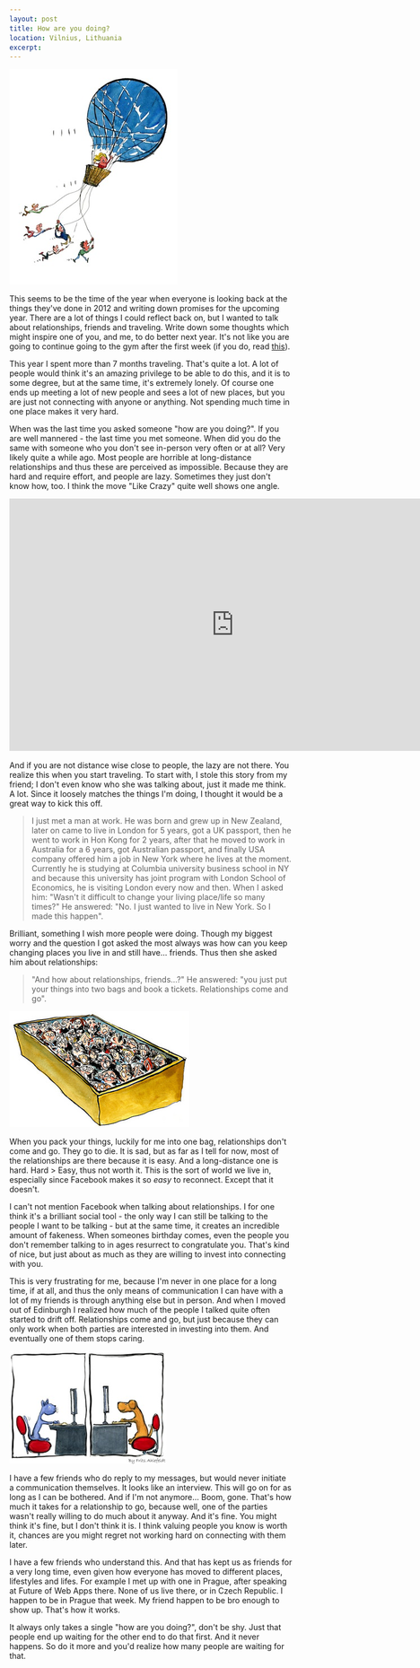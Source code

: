 ```yaml
---
layout: post
title: How are you doing?
location: Vilnius, Lithuania
excerpt:
---
```


<img src="/blog/images/friends-follow.jpg" alt="" class="right" />

This seems to be the time of the year when everyone is looking back at the things they've done in 2012 and writing down promises for the upcoming year. There are a lot of things I could reflect back on, but I wanted to talk about relationships, friends and traveling. Write down some thoughts which might inspire one of you, and me, to do better next year. It's not like you are going to continue going to the gym after the first week (if you do, read [this](http://archive.mensjournal.com/everything-you-know-about-fitness-is-a-lie/)).

This year I spent more than 7 months traveling. That's quite a lot. A lot of people would think it's an amazing privilege to be able to do this, and it is to some degree, but at the same time, it's extremely lonely. Of course one ends up meeting a lot of new people and sees a lot of new places, but you are just not connecting with anyone or anything. Not spending much time in one place makes it very hard.

When was the last time you asked someone "how are you doing?". If you are well mannered - the last time you met someone. When did you do the same with someone who you don't see in-person very often or at all? Very likely quite a while ago. Most people are horrible at long-distance relationships and thus these are perceived as impossible. Because they are hard and require effort, and people are lazy. Sometimes they just don't know how, too. I think the move "Like Crazy" quite well shows one angle.

<iframe width="800" height="450" src="http://www.youtube.com/embed/r-ZV-bwZmBw" frameborder="0" allowfullscreen="allowfullscreen">    </iframe>

And if you are not distance wise close to people, the lazy are not there. You realize this when you start traveling. To start with, I stole this story from my friend; I don't even know who she was talking about, just it made me think. A lot. Since it loosely matches the things I'm doing, I thought it would be a great way to kick this off.

> I just met a man at work. He was born and grew up in New Zealand, later on came to live in London for 5 years, got a UK passport, then he went to work in Hon Kong for 2 years, after that he moved to work in Australia for a 6 years, got Australian passport, and finally USA company offered him a job in New York where he lives at the moment. Currently he is studying at Columbia university business school in NY and because this university has joint program with London School of Economics, he is visiting London every now and then. When I asked him: "Wasn't it difficult to change your living place/life so many times?" He answered: "No. I just wanted to live in New York. So I made this happen".

Brilliant, something I wish more people were doing. Though my biggest worry and the question I got asked the most always was how can you keep changing places you live in and still have... friends. Thus then she asked him about relationships:

> "And how about relationships, friends...?" He answered: "you just put your things into two bags and book a tickets. Relationships come and go".

<img src="/blog/images/people-in-a-box.jpg" alt="" class="right" />

When you pack your things, luckily for me into one bag, relationships don't come and go. They go to die. It is sad, but as far as I tell for now, most of the relationships are there because it is easy. And a long-distance one is hard. Hard > Easy, thus not worth it. This is the sort of world we live in, especially since Facebook makes it so *easy* to reconnect. Except that it doesn't.

I can't not mention Facebook when talking about relationships. I for one think it's a brilliant social tool - the only way I can still be talking to the people I want to be talking - but at the same time, it creates an incredible amount of fakeness. When someones birthday comes, even the people you don't remember talking to in ages resurrect to congratulate you. That's kind of nice, but just about as much as they are willing to invest into connecting with you.

This is very frustrating for me, because I'm never in one place for a long time, if at all, and thus the only means of communication I can have with a lot of my friends is through anything else but in person. And when I moved out of Edinburgh I realized how much of the people I talked quite often started to drift off. Relationships come and go, but just because they can only work when both parties are interested in investing into them. And eventually one of them stops caring.

<img src="/blog/images/cat-dog-computer-chat.jpg" alt="" class="left" />

I have a few friends who do reply to my messages, but would never initiate a communication themselves. It looks like an interview. This will go on for as long as I can be bothered. And if I'm not anymore... Boom, gone. That's how much it takes for a relationship to go, because well, one of the parties wasn't really willing to do much about it anyway. And it's fine. You might think it's fine, but I don't think it is. I think valuing people you know is worth it, chances are you might regret not working hard on connecting with them later.

I have a few friends who understand this. And that has kept us as friends for a very long time, even given how everyone has moved to different places, lifestyles and lifes. For example I met up with one in Prague, after speaking at Future of Web Apps there. None of us live there, or in Czech Republic. I happen to be in Prague that week. My friend happen to be bro enough to show up. That's how it works.

It always only takes a single "how are you doing?", don't be shy. Just that people end up waiting for the other end to do that first. And it never happens. So do it more and you'd realize how many people are waiting for that.